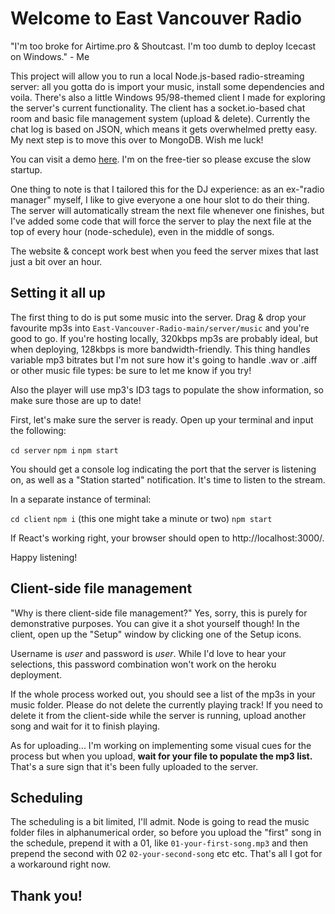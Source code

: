 # Welcome to East Vancouver Radio

"I'm too broke for Airtime.pro & Shoutcast. I'm too dumb to deploy Icecast on Windows." - Me

This project will allow you to run a local Node.js-based radio-streaming server: all you gotta do is import your music, install some dependencies and voila. There's also a little Windows 95/98-themed client I made for exploring the server's current functionality. The client has a socket.io-based chat room and basic file management system (upload & delete). Currently the chat log is based on JSON, which means it gets overwhelmed pretty easy. My next step is to move this over to MongoDB. Wish me luck!

You can visit a demo [here](http://sleepy-dusk-99333.herokuapp.com/). I'm on the free-tier so please excuse the slow startup.

One thing to note is that I tailored this for the DJ experience: as an ex-"radio manager" myself, I like to give everyone a one hour slot to do their thing. The server will automatically stream the next file whenever one finishes, but I've added some code that will force the server to play the next file at the top of every hour (node-schedule), even in the middle of songs.

The website & concept work best when you feed the server mixes that last just a bit over an hour.

## Setting it all up

The first thing to do is put some music into the server. Drag & drop your favourite mp3s into `East-Vancouver-Radio-main/server/music` and you're good to go. If you're hosting locally, 320kbps mp3s are probably ideal, but when deploying, 128kbps is more bandwidth-friendly. This thing handles variable mp3 bitrates but I'm not sure how it's going to handle .wav or .aiff or other music file types: be sure to let me know if you try!

Also the player will use mp3's ID3 tags to populate the show information, so make sure those are up to date!

First, let's make sure the server is ready. Open up your terminal and input the following:

`cd server`
`npm i`
`npm start`

You should get a console log indicating the port that the server is listening on, as well as a "Station started" notification. It's time to listen to the stream.

In a separate instance of terminal:

`cd client`
`npm i` (this one might take a minute or two)
`npm start`

If React's working right, your browser should open to http://localhost:3000/.

Happy listening!

## Client-side file management

"Why is there client-side file management?" Yes, sorry, this is purely for demonstrative purposes. You can give it a shot yourself though! In the client, open up the "Setup" window by clicking one of the Setup icons.

Username is _user_ and password is _user_. While I'd love to hear your selections, this password combination won't work on the heroku deployment.

If the whole process worked out, you should see a list of the mp3s in your music folder. Please do not delete the currently playing track! If you need to delete it from the client-side while the server is running, upload another song and wait for it to finish playing.

As for uploading... I'm working on implementing some visual cues for the process but when you upload, **wait for your file to populate the mp3 list.** That's a sure sign that it's been fully uploaded to the server.

## Scheduling

The scheduling is a bit limited, I'll admit. Node is going to read the music folder files in alphanumerical order, so before you upload the "first" song in the schedule, prepend it with a 01, like `01-your-first-song.mp3` and then prepend the second with 02 `02-your-second-song` etc etc. That's all I got for a workaround right now.

## Thank you!
